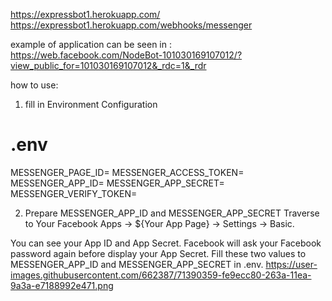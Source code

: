 https://expressbot1.herokuapp.com/
https://expressbot1.herokuapp.com/webhooks/messenger

example of application can be seen in :
https://web.facebook.com/NodeBot-101030169107012/?view_public_for=101030169107012&_rdc=1&_rdr

how to use:
1. fill in Environment Configuration
# .env
MESSENGER_PAGE_ID=
MESSENGER_ACCESS_TOKEN=
MESSENGER_APP_ID=
MESSENGER_APP_SECRET=
MESSENGER_VERIFY_TOKEN=

2. Prepare MESSENGER_APP_ID and MESSENGER_APP_SECRET
Traverse to Your Facebook Apps → \${Your App Page} → Settings → Basic.

You can see your App ID and App Secret. Facebook will ask your Facebook password again before display your App Secret. Fill these two values to MESSENGER_APP_ID and MESSENGER_APP_SECRET in .env.
https://user-images.githubusercontent.com/662387/71390359-fe9ecc80-263a-11ea-9a3a-e7188992e471.png
